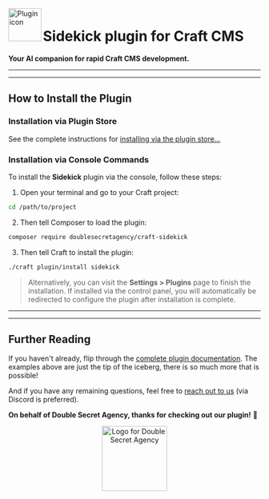 <img width="66" align="left" src="https://plugins.doublesecretagency.com/sidekick/images/icon.svg" alt="Plugin icon">

# Sidekick plugin for Craft CMS

**Your AI companion for rapid Craft CMS development.**

---

---

## How to Install the Plugin

### Installation via Plugin Store

See the complete instructions for [installing via the plugin store...](https://plugins.doublesecretagency.com/sidekick/getting-started/#installation-via-plugin-store)

### Installation via Console Commands

To install the **Sidekick** plugin via the console, follow these steps:

1. Open your terminal and go to your Craft project:

```sh
cd /path/to/project
```

2. Then tell Composer to load the plugin:

```sh
composer require doublesecretagency/craft-sidekick
```

3. Then tell Craft to install the plugin:

```sh
./craft plugin/install sidekick
```

>Alternatively, you can visit the **Settings > Plugins** page to finish the installation. If installed via the control panel, you will automatically be redirected to configure the plugin after installation is complete.

---

---

## Further Reading

If you haven't already, flip through the [complete plugin documentation](https://plugins.doublesecretagency.com/sidekick/). The examples above are just the tip of the iceberg, there is so much more that is possible!

And if you have any remaining questions, feel free to [reach out to us](https://www.doublesecretagency.com/contact) (via Discord is preferred).

**On behalf of Double Secret Agency, thanks for checking out our plugin!** 🍺

<p align="center">
    <img width="130" src="https://www.doublesecretagency.com/resources/images/dsa-transparent.png" alt="Logo for Double Secret Agency">
</p>
